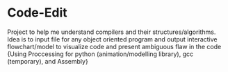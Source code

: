 # Code-Edit
Project to help me understand compilers and their structures/algorithms. Idea is to input file for any object oriented program and output interactive flowchart/model to visualize code and present ambiguous flaw in the code
{Using Proccessing for python (animation/modelling library), gcc (temporary), and Assembly}
